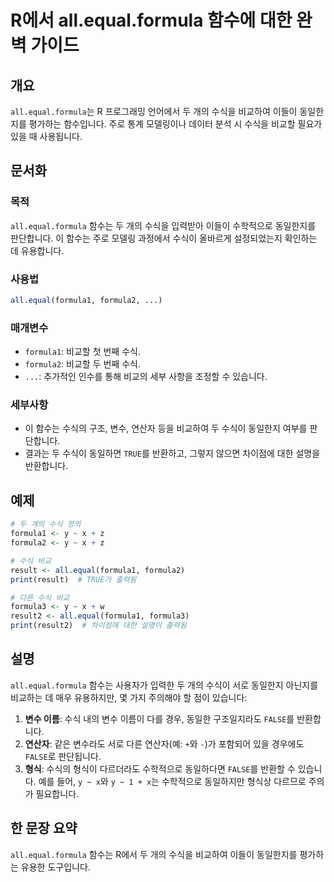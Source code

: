 <!--
Meta Description: # R에서 all.equal.formula 함수에 대한 완벽 가이드 ## 개요 `all.equal.formula`는 R 프로그래밍 언어에서 두 개의 수식을 비교하여 이들이 동일한지를 평가하는 함수입니다. 주로 통계 모델링이나 데이터 분석 시 수식을 비교할 필요가 있을 ...
Meta Keywords: all, equal, formula, 함수는, formula1
-->

# R에서 all.equal.formula 함수에 대한 완벽 가이드

## 개요
`all.equal.formula`는 R 프로그래밍 언어에서 두 개의 수식을 비교하여 이들이 동일한지를 평가하는 함수입니다. 주로 통계 모델링이나 데이터 분석 시 수식을 비교할 필요가 있을 때 사용됩니다.

## 문서화

### 목적
`all.equal.formula` 함수는 두 개의 수식을 입력받아 이들이 수학적으로 동일한지를 판단합니다. 이 함수는 주로 모델링 과정에서 수식이 올바르게 설정되었는지 확인하는 데 유용합니다.

### 사용법
```R
all.equal(formula1, formula2, ...)
```

### 매개변수
- `formula1`: 비교할 첫 번째 수식.
- `formula2`: 비교할 두 번째 수식.
- `...`: 추가적인 인수를 통해 비교의 세부 사항을 조정할 수 있습니다.

### 세부사항
- 이 함수는 수식의 구조, 변수, 연산자 등을 비교하여 두 수식이 동일한지 여부를 판단합니다.
- 결과는 두 수식이 동일하면 `TRUE`를 반환하고, 그렇지 않으면 차이점에 대한 설명을 반환합니다.

## 예제

```R
# 두 개의 수식 정의
formula1 <- y ~ x + z
formula2 <- y ~ x + z

# 수식 비교
result <- all.equal(formula1, formula2)
print(result)  # TRUE가 출력됨

# 다른 수식 비교
formula3 <- y ~ x + w
result2 <- all.equal(formula1, formula3)
print(result2)  # 차이점에 대한 설명이 출력됨
```

## 설명
`all.equal.formula` 함수는 사용자가 입력한 두 개의 수식이 서로 동일한지 아닌지를 비교하는 데 매우 유용하지만, 몇 가지 주의해야 할 점이 있습니다:

1. **변수 이름**: 수식 내의 변수 이름이 다를 경우, 동일한 구조일지라도 `FALSE`를 반환합니다.
2. **연산자**: 같은 변수라도 서로 다른 연산자(예: `+`와 `-`)가 포함되어 있을 경우에도 `FALSE`로 판단됩니다.
3. **형식**: 수식의 형식이 다르더라도 수학적으로 동일하다면 `FALSE`를 반환할 수 있습니다. 예를 들어, `y ~ x`와 `y ~ 1 + x`는 수학적으로 동일하지만 형식상 다르므로 주의가 필요합니다.

## 한 문장 요약
`all.equal.formula` 함수는 R에서 두 개의 수식을 비교하여 이들이 동일한지를 평가하는 유용한 도구입니다.
